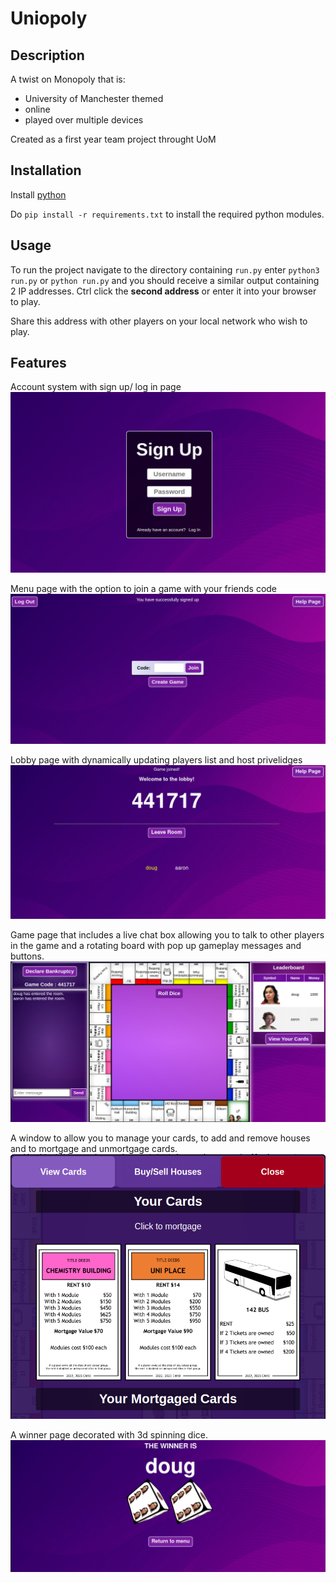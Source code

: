 # Uniopoly

## Description

A twist on Monopoly that is:

- University of Manchester themed
- online
- played over multiple devices

Created as a first year team project throught UoM 

## Installation

Install [python](https://www.python.org/downloads/)

Do `pip install -r requirements.txt` to  install the required python modules.

## Usage

To run the project navigate to the directory containing `run.py` enter `python3 run.py` or `python run.py` and you should receive a similar output containing 2 IP addresses. Ctrl click the **second address** or enter it into your browser to play.

Share this address with other players on your local network who wish to play.

## Features

Account system with sign up/ log in page
![Picture of the login page](./App/_info/loginPage.png)

Menu page with the option to join a game with your friends code
![Picture of the join game page](./App/_info/joinGamePage.png)

Lobby page with dynamically updating players list and host privelidges
![Picture of the code page](./App/_info/codePage.png)

Game page that includes a live chat box allowing you to talk to other players in the game and a rotating board with pop up gameplay messages and buttons.
![Picture of the login page](./App/_info/gamePage.png)

A window to allow you to manage your cards, to add and remove houses and to mortgage and unmortgage cards.
![Picture of the view cards options page](./App/_info/viewCards.png)

A winner page decorated with 3d spinning dice.
![Picture of the winner page](./App/_info/winnerPage.png)





